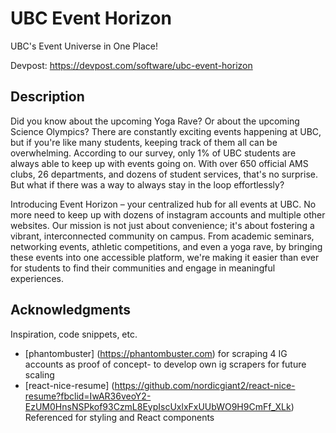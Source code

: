 # UBC Event Horizon
UBC's Event Universe in One Place!

Devpost: https://devpost.com/software/ubc-event-horizon
## Description
Did you know about the upcoming Yoga Rave? Or about the upcoming Science Olympics? There are constantly exciting events happening at UBC, but if you're like many students, keeping track of them all can be overwhelming. According to our survey, only 1% of UBC students are always able to keep up with events going on. With over 650 official AMS clubs, 26 departments, and dozens of student services, that's no surprise. But what if there was a way to always stay in the loop effortlessly?

Introducing Event Horizon – your centralized hub for all events at UBC. No more need to keep up with dozens of instagram accounts and multiple other websites. Our mission is not just about convenience; it's about fostering a vibrant, interconnected community on campus. From academic seminars, networking events, athletic competitions, and even a yoga rave, by bringing these events into one accessible platform, we're making it easier than ever for students to find their communities and engage in meaningful experiences.
## Acknowledgments
Inspiration, code snippets, etc.
* [phantombuster] (https://phantombuster.com) for scraping 4 IG accounts as proof of concept- to develop own ig scrapers for future scaling
* [react-nice-resume] (https://github.com/nordicgiant2/react-nice-resume?fbclid=IwAR36veoY2-EzUM0HnsNSPkof93CzmL8EypIscUxlxFxUUbWO9H9CmFf_XLk) Referenced for styling and React components
